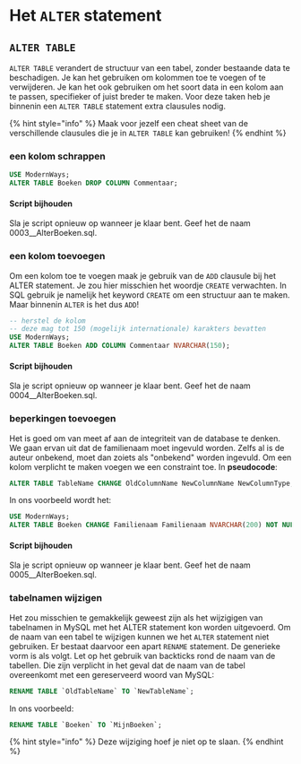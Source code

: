 # Het `ALTER` statement

## `ALTER TABLE`

`ALTER TABLE` verandert de structuur van een tabel, zonder bestaande data te beschadigen. Je kan het gebruiken om kolommen toe te voegen of te verwijderen. Je kan het ook gebruiken om het soort data in een kolom aan te passen, specifieker of juist breder te maken. Voor deze taken heb je binnenin een `ALTER TABLE` statement extra clausules nodig.

{% hint style="info" %}
Maak voor jezelf een cheat sheet van de verschillende clausules die je in `ALTER TABLE` kan gebruiken!
{% endhint %}

### een kolom schrappen

```sql
USE ModernWays;
ALTER TABLE Boeken DROP COLUMN Commentaar;
```
#### Script bijhouden
Sla je script opnieuw op wanneer je klaar bent. Geef het de naam 0003__AlterBoeken.sql.

### een kolom toevoegen

Om een kolom toe te voegen maak je gebruik van de `ADD` clausule bij het ALTER statement. Je zou hier misschien het woordje `CREATE` verwachten. In SQL gebruik je namelijk het keyword `CREATE` om een structuur aan te maken. Maar binnenin `ALTER` is het dus `ADD`!

```sql
-- herstel de kolom
-- deze mag tot 150 (mogelijk internationale) karakters bevatten
USE ModernWays;
ALTER TABLE Boeken ADD COLUMN Commentaar NVARCHAR(150);
```

#### Script bijhouden
Sla je script opnieuw op wanneer je klaar bent. Geef het de naam 0004__AlterBoeken.sql.

### beperkingen toevoegen
Het is goed om van meet af aan de integriteit van de database te denken. We gaan ervan uit dat de familienaam moet ingevuld worden. Zelfs al is de auteur onbekend, moet dan zoiets als "onbekend" worden ingevuld. Om een kolom verplicht te maken voegen we een constraint toe. In **pseudocode**:

```sql
ALTER TABLE TableName CHANGE OldColumnName NewColumnName NewColumnType;
```

In ons voorbeeld wordt het:

```sql
USE ModernWays;
ALTER TABLE Boeken CHANGE Familienaam Familienaam NVARCHAR(200) NOT NULL;
```

#### Script bijhouden
Sla je script opnieuw op wanneer je klaar bent. Geef het de naam 0005__AlterBoeken.sql.

### tabelnamen wijzigen
Het zou misschien te gemakkelijk geweest zijn als het wijzigigen van tabelnamen in MySQL met het ALTER statement kon worden uitgevoerd. Om de naam van een tabel te wijzigen kunnen we het `ALTER` statement niet gebruiken. Er bestaat daarvoor een apart `RENAME` statement. De generieke vorm is als volgt. Let op het gebruik van backticks rond de naam van de tabellen. Die zijn verplicht in het geval dat de naam van de tabel overeenkomt met een gereserveerd woord van MySQL:

```sql
RENAME TABLE `OldTableName` TO `NewTableName`;
```

In ons voorbeeld:

```sql
RENAME TABLE `Boeken` TO `MijnBoeken`;
```

{% hint style="info" %}
Deze wijziging hoef je niet op te slaan.
{% endhint %}
